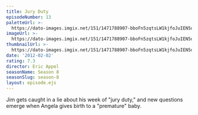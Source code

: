 ```yaml
---
title: Jury Duty
episodeNumber: 13
paletteUrl: >-
  https://dato-images.imgix.net/151/1471788907-bboFn5zqtsLW1kjfoJuIEN5u0yF.jpg?auto=enhance&ch=DPR%2CWidth&palette=json
imageUrl: >-
  https://dato-images.imgix.net/151/1471788907-bboFn5zqtsLW1kjfoJuIEN5u0yF.jpg?auto=compress%2Cformat&ch=DPR%2CWidth&w=500
thumbnailUrl: >-
  https://dato-images.imgix.net/151/1471788907-bboFn5zqtsLW1kjfoJuIEN5u0yF.jpg?auto=enhance&ch=DPR%2CWidth&fit=crop&fm=jpg&h=280&w=500
date: '2012-02-02'
rating: 7.3
director: Eric Appel
seasonName: Season 8
seasonSlug: season-8
layout: episode.ejs
---
```


Jim gets caught in a lie about his week of "jury duty," and new questions emerge when Angela gives birth to a "premature" baby.